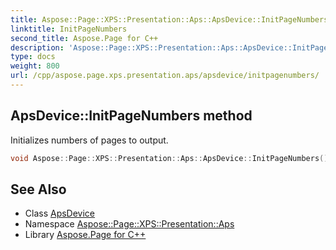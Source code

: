 ```yaml
---
title: Aspose::Page::XPS::Presentation::Aps::ApsDevice::InitPageNumbers method
linktitle: InitPageNumbers
second_title: Aspose.Page for C++
description: 'Aspose::Page::XPS::Presentation::Aps::ApsDevice::InitPageNumbers method. Initializes numbers of pages to output in C++.'
type: docs
weight: 800
url: /cpp/aspose.page.xps.presentation.aps/apsdevice/initpagenumbers/
---
```

## ApsDevice::InitPageNumbers method


Initializes numbers of pages to output.

```cpp
void Aspose::Page::XPS::Presentation::Aps::ApsDevice::InitPageNumbers() override
```

## See Also

* Class [ApsDevice](../)
* Namespace [Aspose::Page::XPS::Presentation::Aps](../../)
* Library [Aspose.Page for C++](../../../)
